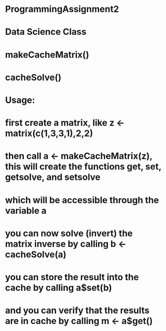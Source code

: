 # ProgrammingAssignment2
# Data Science Class

# makeCacheMatrix()
# cacheSolve()

# Usage:

# first create a matrix, like z <- matrix(c(1,3,3,1),2,2)

# then call a <- makeCacheMatrix(z), this will create the functions get, set, getsolve, and setsolve
# which will be accessible through the variable a

# you can now solve (invert) the matrix inverse by calling b <- cacheSolve(a)
# you can store the result into the cache by calling a$set(b)
# and you can verify that the results are in cache by calling m <- a$get()

